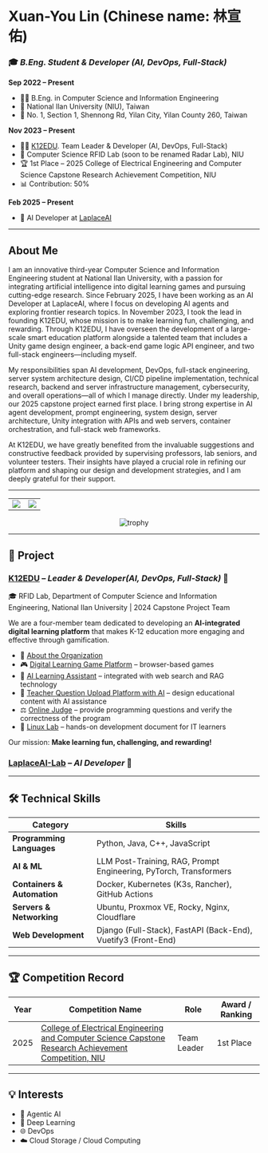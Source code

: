 # Xuan-You Lin (Chinese name: 林宣佑)
### 🎓 *B.Eng. Student & Developer (AI, DevOps, Full-Stack)*  
**Sep 2022 – Present**  
+ 👨‍🎓 B.Eng. in Computer Science and Information Engineering  
+ 🏫 National Ilan University (NIU), Taiwan  
+ 📍 No. 1, Section 1, Shennong Rd, Yilan City, Yilan County 260, Taiwan  

**Nov 2023 – Present**  
+ 🧑‍💻 [K12EDU](https://github.com/k12edu). Team Leader & Developer (AI, DevOps, Full-Stack)  
+ 🥼 Computer Science RFID Lab (soon to be renamed Radar Lab), NIU  
+ 🏆 1st Place – 2025 College of Electrical Engineering and Computer Science Capstone Research Achievement Competition, NIU
+ 📊 Contribution: 50%

**Feb 2025 – Present**  
+ 🧠 AI Developer at [LaplaceAI](https://laplaceai.co/)

---

## About Me
I am an innovative third-year Computer Science and Information Engineering student at National Ilan University, with a passion for integrating artificial intelligence into digital learning games and pursuing cutting-edge research. Since February 2025, I have been working as an AI Developer at LaplaceAI, where I focus on developing AI agents and exploring frontier research topics. In November 2023, I took the lead in founding K12EDU, whose mission is to make learning fun, challenging, and rewarding. Through K12EDU, I have overseen the development of a large-scale smart education platform alongside a talented team that includes a Unity game design engineer, a back-end game logic API engineer, and two full-stack engineers—including myself.

My responsibilities span AI development, DevOps, full-stack engineering, server system architecture design, CI/CD pipeline implementation, technical research, backend and server infrastructure management, cybersecurity, and overall operations—all of which I manage directly. Under my leadership, our 2025 capstone project earned first place. I bring strong expertise in AI agent development, prompt engineering, system design, server architecture, Unity integration with APIs and web servers, container orchestration, and full-stack web frameworks.

At K12EDU, we have greatly benefited from the invaluable suggestions and constructive feedback provided by supervising professors, lab seniors, and volunteer testers. Their insights have played a crucial role in refining our platform and shaping our design and development strategies, and I am deeply grateful for their support.

---

<!-- GitHub Stats Side by Side -->
<table>
  <tr>
    <td>
      <img src="https://github-readme-stats.vercel.app/api?username=TsukiSama9292&show_icons=true&theme=gruvbox&hide_border=true" />
    </td>
    <td>
      <img src="https://github-readme-stats.vercel.app/api/top-langs/?username=TsukiSama9292&layout=compact&theme=gruvbox&hide_border=true" />
    </td>
  </tr>
</table>

<!-- GitHub Profile Trophy -->
<p align="center">
  <img src="https://github-profile-trophy.vercel.app/?username=TsukiSama9292&theme=gruvbox&row=1&column=7" alt="trophy" />
</p>

---

## 💼 Project

### [K12EDU](https://github.com/k12edu) – *Leader & Developer(AI, DevOps, Full-Stack)* 🚀  
🎓 RFID Lab, Department of Computer Science and Information Engineering, National Ilan University | 2024 Capstone Project Team  

We are a four-member team dedicated to developing an **AI-integrated digital learning platform** that makes K-12 education more engaging and effective through gamification.

- 🔗 [About the Organization](https://www.k12edu.uk)  
- 🎮 [Digital Learning Game Platform](https://game.k12edu.uk) – browser-based games  
- 🤖 [AI Learning Assistant](https://ai.k12edu.uk/) – integrated with web search and RAG technology  
- 📝 [Teacher Question Upload Platform with AI](https://teacher.k12edu.uk/) – design educational content with AI assistance  
- ⚖️ [Online Judge](https://judge.k12edu.uk/) – provide programming questions and verify the correctness of the program  
- 🐧 [Linux Lab](https://linux-lab.k12edu.uk/#/) – hands-on development document for IT learners

Our mission: **Make learning fun, challenging, and rewarding!**

### [LaplaceAI-Lab](https://github.com/LaplaceAI-Lab) – *AI Developer* 🚀

---

## 🛠️ Technical Skills

| Category                    | Skills                                                            |
| --------------------------- | ----------------------------------------------------------------- |
| **Programming Languages**   | Python, Java, C++, JavaScript                                     |
| **AI & ML**                 | LLM Post-Training, RAG, Prompt Engineering, PyTorch, Transformers |
| **Containers & Automation** | Docker, Kubernetes (K3s, Rancher), GitHub Actions                 |
| **Servers & Networking**    | Ubuntu, Proxmox VE, Rocky, Nginx, Cloudflare                      |
| **Web Development**         | Django (Full-Stack), FastAPI (Back-End), Vuetify3 (Front-End)     |

---


## 🏆 Competition Record

| Year | Competition Name         | Role           | Award / Ranking |
|------|--------------------------|----------------|-----------------|
| 2025 | [College of Electrical Engineering and Computer Science Capstone Research Achievement Competition, NIU](https://raw.githubusercontent.com/TsukiSama9292/OpenData/refs/heads/main/images/Certificates_and_Diplomas/College_of_Electrical_Engineering_and_Computer_Science_Capstone_Project_Exhibition.png)   | Team Leader    | 1st Place       |


---

## 💡 Interests  
+ 🎯 Agentic AI    
+ 🧠 Deep Learning  
+ 🌐 DevOps 
+ ☁️ Cloud Storage / Cloud Computing
